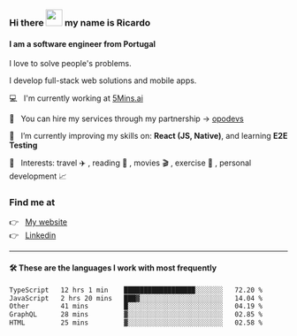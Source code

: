 ### Hi there <img src="https://raw.githubusercontent.com/iampavangandhi/iampavangandhi/master/gifs/Hi.gif" width="30"> my name is Ricardo
#### I am a software engineer from Portugal
I love to solve people's problems.

I develop full-stack web solutions and mobile apps.

💻  &nbsp; I'm currently working at <a href="https://5mins.ai/">5Mins.ai</a>

💼  &nbsp; You can hire my services through my partnership -> <a href="https://github.com/opodevs">opodevs</a>

🌱 &nbsp; I’m currently improving my skills on: **React (JS, Native)**, and learning **E2E Testing**

💙 &nbsp; Interests: travel ✈️ , reading 📖 , movies 🎬 , exercise 🏃 , personal development 📈

### Find me at

<p align="left">
  👉  &nbsp;
  <a href="https://ricardopbarbosa.com" target="_blank">
    My website
  </a>
  <br/>
  👉 &nbsp;
  <a href="https://www.linkedin.com/in/ricardopbarbosa" target="_blank">
    Linkedin
  </a>
</p>

<hr />

#### 🛠 These are the languages I work with most frequently
<!--START_SECTION:waka-->

```txt
TypeScript   12 hrs 1 min    ██████████████████░░░░░░░   72.20 %
JavaScript   2 hrs 20 mins   ███▓░░░░░░░░░░░░░░░░░░░░░   14.04 %
Other        41 mins         █░░░░░░░░░░░░░░░░░░░░░░░░   04.19 %
GraphQL      28 mins         ▓░░░░░░░░░░░░░░░░░░░░░░░░   02.85 %
HTML         25 mins         ▓░░░░░░░░░░░░░░░░░░░░░░░░   02.58 %
```

<!--END_SECTION:waka-->
